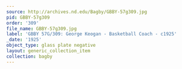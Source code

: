 ```yaml
---
source: http://archives.nd.edu/Bagby/GBBY-57g309.jpg
pid: GBBY-57g309
order: '309'
file_name: GBBY-57g309.jpg
label: 'GBBY 57G/309: George Keogan - Basketball Coach - c1925'
_date: '1925'
object_type: glass plate negative
layout: generic_collection_item
collection: bagby
---
```

